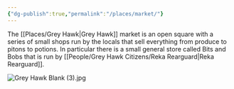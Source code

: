 ```yaml
---
{"dg-publish":true,"permalink":"/places/market/"}
---
```


The [[Places/Grey Hawk\|Grey Hawk]] market is an open square with a series of small shops run by the locals that sell everything from produce to pitons to potions.  In particular there is a small general store called Bits and Bobs that is run by [[People/Grey Hawk Citizens/Reka Rearguard\|Reka Rearguard]].  

![Grey Hawk Blank (3).jpg](/img/user/Z_Attachments/Grey%20Hawk%20Blank%20(3).jpg)
